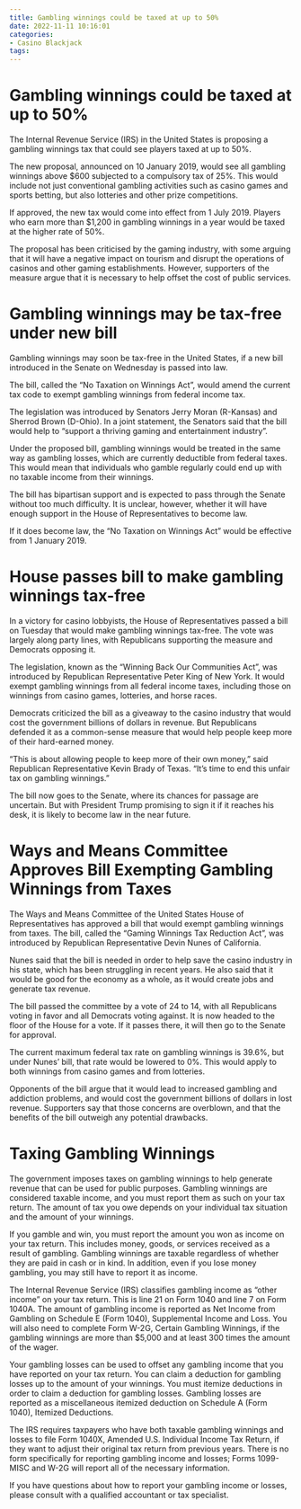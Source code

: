 ```yaml
---
title: Gambling winnings could be taxed at up to 50%
date: 2022-11-11 10:16:01
categories:
- Casino Blackjack
tags:
---
```



#  Gambling winnings could be taxed at up to 50%

The Internal Revenue Service (IRS) in the United States is proposing a gambling winnings tax that could see players taxed at up to 50%.

The new proposal, announced on 10 January 2019, would see all gambling winnings above $600 subjected to a compulsory tax of 25%. This would include not just conventional gambling activities such as casino games and sports betting, but also lotteries and other prize competitions.

If approved, the new tax would come into effect from 1 July 2019. Players who earn more than $1,200 in gambling winnings in a year would be taxed at the higher rate of 50%.

The proposal has been criticised by the gaming industry, with some arguing that it will have a negative impact on tourism and disrupt the operations of casinos and other gaming establishments. However, supporters of the measure argue that it is necessary to help offset the cost of public services.

#  Gambling winnings may be tax-free under new bill

Gambling winnings may soon be tax-free in the United States, if a new bill introduced in the Senate on Wednesday is passed into law.

The bill, called the “No Taxation on Winnings Act”, would amend the current tax code to exempt gambling winnings from federal income tax.

The legislation was introduced by Senators Jerry Moran (R-Kansas) and Sherrod Brown (D-Ohio). In a joint statement, the Senators said that the bill would help to “support a thriving gaming and entertainment industry”.

Under the proposed bill, gambling winnings would be treated in the same way as gambling losses, which are currently deductible from federal taxes. This would mean that individuals who gamble regularly could end up with no taxable income from their winnings.

The bill has bipartisan support and is expected to pass through the Senate without too much difficulty. It is unclear, however, whether it will have enough support in the House of Representatives to become law.

If it does become law, the “No Taxation on Winnings Act” would be effective from 1 January 2019.

#  House passes bill to make gambling winnings tax-free 

In a victory for casino lobbyists, the House of Representatives passed a bill on Tuesday that would make gambling winnings tax-free. The vote was largely along party lines, with Republicans supporting the measure and Democrats opposing it.

The legislation, known as the “Winning Back Our Communities Act”, was introduced by Republican Representative Peter King of New York. It would exempt gambling winnings from all federal income taxes, including those on winnings from casino games, lotteries, and horse races.

Democrats criticized the bill as a giveaway to the casino industry that would cost the government billions of dollars in revenue. But Republicans defended it as a common-sense measure that would help people keep more of their hard-earned money.

“This is about allowing people to keep more of their own money,” said Republican Representative Kevin Brady of Texas. “It’s time to end this unfair tax on gambling winnings.”

The bill now goes to the Senate, where its chances for passage are uncertain. But with President Trump promising to sign it if it reaches his desk, it is likely to become law in the near future.

#  Ways and Means Committee Approves Bill Exempting Gambling Winnings from Taxes

The Ways and Means Committee of the United States House of Representatives has approved a bill that would exempt gambling winnings from taxes. The bill, called the “Gaming Winnings Tax Reduction Act”, was introduced by Republican Representative Devin Nunes of California.

Nunes said that the bill is needed in order to help save the casino industry in his state, which has been struggling in recent years. He also said that it would be good for the economy as a whole, as it would create jobs and generate tax revenue.

The bill passed the committee by a vote of 24 to 14, with all Republicans voting in favor and all Democrats voting against. It is now headed to the floor of the House for a vote. If it passes there, it will then go to the Senate for approval.

The current maximum federal tax rate on gambling winnings is 39.6%, but under Nunes’ bill, that rate would be lowered to 0%. This would apply to both winnings from casino games and from lotteries.

Opponents of the bill argue that it would lead to increased gambling and addiction problems, and would cost the government billions of dollars in lost revenue. Supporters say that those concerns are overblown, and that the benefits of the bill outweigh any potential drawbacks.

#  Taxing Gambling Winnings

The government imposes taxes on gambling winnings to help generate revenue that can be used for public purposes. Gambling winnings are considered taxable income, and you must report them as such on your tax return. The amount of tax you owe depends on your individual tax situation and the amount of your winnings.

If you gamble and win, you must report the amount you won as income on your tax return. This includes money, goods, or services received as a result of gambling. Gambling winnings are taxable regardless of whether they are paid in cash or in kind. In addition, even if you lose money gambling, you may still have to report it as income.

The Internal Revenue Service (IRS) classifies gambling income as “other income” on your tax return. This is line 21 on Form 1040 and line 7 on Form 1040A. The amount of gambling income is reported as Net Income from Gambling on Schedule E (Form 1040), Supplemental Income and Loss. You will also need to complete Form W-2G, Certain Gambling Winnings, if the gambling winnings are more than $5,000 and at least 300 times the amount of the wager.

Your gambling losses can be used to offset any gambling income that you have reported on your tax return. You can claim a deduction for gambling losses up to the amount of your winnings. You must itemize deductions in order to claim a deduction for gambling losses. Gambling losses are reported as a miscellaneous itemized deduction on Schedule A (Form 1040), Itemized Deductions.

The IRS requires taxpayers who have both taxable gambling winnings and losses to file Form 1040X, Amended U.S. Individual Income Tax Return, if they want to adjust their original tax return from previous years. There is no form specifically for reporting gambling income and losses; Forms 1099-MISC and W-2G will report all of the necessary information.

If you have questions about how to report your gambling income or losses, please consult with a qualified accountant or tax specialist.